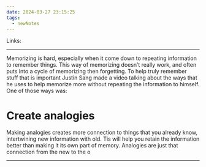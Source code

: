```yaml
---
date: 2024-03-27 23:15:25
tags:
  - newNotes
---
```

Links: 

---
Memorizing is hard, especially when it come down to repeating information to remember things. This way of memorizing doesn’t really work, and often puts into a cycle of memorizing then forgetting. To help truly remember stuff that is important Justin Sang made a video talking about the ways that he uses to help memorize more without repeating the information to himself. One of those ways was:
# Create analogies
Making analogies creates more connection to things that you already know, intertwining new information with old. Tis will help you retain the information better than making it its own part of memory. Analogies are just that connection from the new to the o

---
